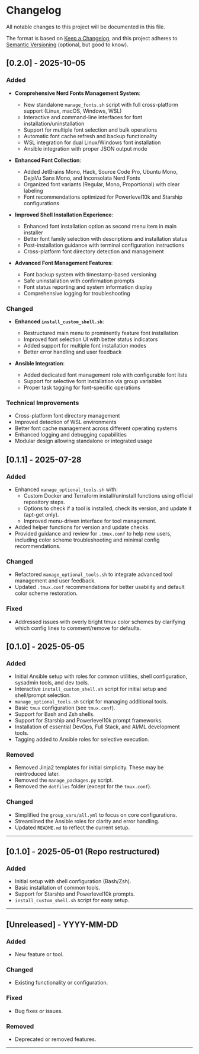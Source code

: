 # Changelog

All notable changes to this project will be documented in this file.

The format is based on [Keep a Changelog](https://keepachangelog.com/en/1.0.0/),
and this project adheres to [Semantic Versioning](https://semver.org/) (optional, but good to know).

## [0.2.0] - 2025-10-05

### Added

- **Comprehensive Nerd Fonts Management System**:
  - New standalone `manage_fonts.sh` script with full cross-platform support (Linux, macOS, Windows, WSL)
  - Interactive and command-line interfaces for font installation/uninstallation
  - Support for multiple font selection and bulk operations
  - Automatic font cache refresh and backup functionality
  - WSL integration for dual Linux/Windows font installation
  - Ansible integration with proper JSON output mode

- **Enhanced Font Collection**:
  - Added JetBrains Mono, Hack, Source Code Pro, Ubuntu Mono, DejaVu Sans Mono, and Inconsolata Nerd Fonts
  - Organized font variants (Regular, Mono, Proportional) with clear labeling
  - Font recommendations optimized for Powerlevel10k and Starship configurations

- **Improved Shell Installation Experience**:
  - Enhanced font installation option as second menu item in main installer
  - Better font family selection with descriptions and installation status
  - Post-installation guidance with terminal configuration instructions
  - Cross-platform font directory detection and management

- **Advanced Font Management Features**:
  - Font backup system with timestamp-based versioning
  - Safe uninstallation with confirmation prompts
  - Font status reporting and system information display
  - Comprehensive logging for troubleshooting

### Changed

- **Enhanced `install_custom_shell.sh`**:
  - Restructured main menu to prominently feature font installation
  - Improved font selection UI with better status indicators
  - Added support for multiple font installation modes
  - Better error handling and user feedback

- **Ansible Integration**:
  - Added dedicated font management role with configurable font lists
  - Support for selective font installation via group variables
  - Proper task tagging for font-specific operations

### Technical Improvements

- Cross-platform font directory management
- Improved detection of WSL environments
- Better font cache management across different operating systems
- Enhanced logging and debugging capabilities
- Modular design allowing standalone or integrated usage

## [0.1.1] - 2025-07-28

### Added

- Enhanced `manage_optional_tools.sh` with:
  - Custom Docker and Terraform install/uninstall functions using official repository steps.
  - Options to check if a tool is installed, check its version, and update it (apt-get only).
  - Improved menu-driven interface for tool management.
- Added helper functions for version and update checks.
- Provided guidance and review for `.tmux.conf` to help new users, including color scheme troubleshooting and minimal config recommendations.

### Changed

- Refactored `manage_optional_tools.sh` to integrate advanced tool management and user feedback.
- Updated `.tmux.conf` recommendations for better usability and default color scheme restoration.

### Fixed

- Addressed issues with overly bright tmux color schemes by clarifying which config lines to comment/remove for defaults.

## [0.1.0] - 2025-05-05

### Added

- Initial Ansible setup with roles for common utilities, shell configuration, sysadmin tools, and dev tools.
- Interactive `install_custom_shell.sh` script for initial setup and shell/prompt selection.
- `manage_optional_tools.sh` script for managing additional tools.
- Basic `tmux` configuration (see `tmux.conf`).
- Support for Bash and Zsh shells.
- Support for Starship and Powerlevel10k prompt frameworks.
- Installation of essential DevOps, Full Stack, and AI/ML development tools.
- Tagging added to Ansible roles for selective execution.

### Removed

- Removed Jinja2 templates for initial simplicity. These may be reintroduced later.
- Removed the `manage_packages.py` script.
- Removed the `dotfiles` folder (except for the `tmux.conf`).

### Changed

- Simplified the `group_vars/all.yml` to focus on core configurations.
- Streamlined the Ansible roles for clarity and error handling.
- Updated `README.md` to reflect the current setup.

---

## [0.1.0] - 2025-05-01 (Repo restructured)

### Added

- Initial setup with shell configuration (Bash/Zsh).
- Basic installation of common tools.
- Support for Starship and Powerlevel10k prompts.
- `install_custom_shell.sh` script for easy setup.

---

## [Unreleased] - YYYY-MM-DD

### Added

- New feature or tool.

### Changed

- Existing functionality or configuration.

### Fixed

- Bug fixes or issues.

### Removed

- Deprecated or removed features.

---

